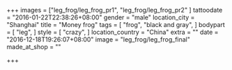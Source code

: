 +++
images = ["leg_frog/leg_frog_pr1", "leg_frog/leg_frog_pr2"
]
tattoodate = "2016-01-22T22:38:26+08:00"
gender = "male"
location_city = "Shanghai"
title = "Money frog"
tags = [
  "frog",
  "black and gray",
]
bodypart = [
  "leg",
]
style = [
  "crazy",
]
location_country = "China"
extra = ""
date = "2016-12-18T19:26:07+08:00"
image = "leg_frog/leg_frog_final"
made_at_shop = ""

+++

